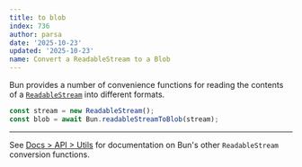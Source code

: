 ```yaml
---
title: to blob
index: 736
author: parsa
date: '2025-10-23'
updated: '2025-10-23'
name: Convert a ReadableStream to a Blob
---
```


Bun provides a number of convenience functions for reading the contents of a [`ReadableStream`](https://developer.mozilla.org/en-US/docs/Web/API/ReadableStream) into different formats.

```ts
const stream = new ReadableStream();
const blob = await Bun.readableStreamToBlob(stream);
```

---

See [Docs > API > Utils](https://bun.sh/docs/api/utils#bun-readablestreamto) for documentation on Bun's other `ReadableStream` conversion functions.
